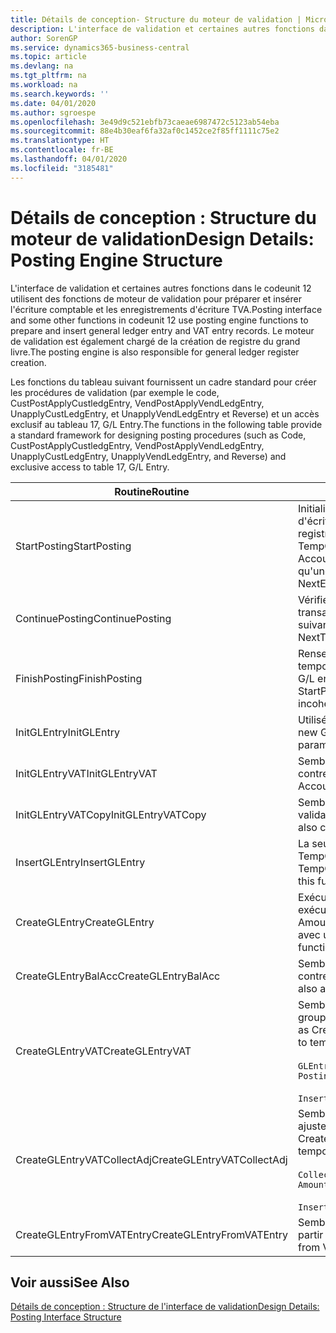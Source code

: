 ```yaml
---
title: Détails de conception- Structure du moteur de validation | Microsoft Docs
description: L'interface de validation et certaines autres fonctions dans le codeunit 12 utilisent des fonctions de moteur de validation pour préparer et insérer l'écriture comptable et les enregistrements d'écriture TVA. Le moteur de validation est également chargé de la création de registre du grand livre.
author: SorenGP
ms.service: dynamics365-business-central
ms.topic: article
ms.devlang: na
ms.tgt_pltfrm: na
ms.workload: na
ms.search.keywords: ''
ms.date: 04/01/2020
ms.author: sgroespe
ms.openlocfilehash: 3e49d9c521ebfb73caeae6987472c5123ab54eba
ms.sourcegitcommit: 88e4b30eaf6fa32af0c1452ce2f85ff1111c75e2
ms.translationtype: HT
ms.contentlocale: fr-BE
ms.lasthandoff: 04/01/2020
ms.locfileid: "3185481"
---
```

# <a name="design-details-posting-engine-structure"></a><span data-ttu-id="4383f-104">Détails de conception : Structure du moteur de validation</span><span class="sxs-lookup"><span data-stu-id="4383f-104">Design Details: Posting Engine Structure</span></span>
<span data-ttu-id="4383f-105">L'interface de validation et certaines autres fonctions dans le codeunit 12 utilisent des fonctions de moteur de validation pour préparer et insérer l'écriture comptable et les enregistrements d'écriture TVA.</span><span class="sxs-lookup"><span data-stu-id="4383f-105">Posting interface and some other functions in codeunit 12 use posting engine functions to prepare and insert general ledger entry and VAT entry records.</span></span> <span data-ttu-id="4383f-106">Le moteur de validation est également chargé de la création de registre du grand livre.</span><span class="sxs-lookup"><span data-stu-id="4383f-106">The posting engine is also responsible for general ledger register creation.</span></span>  
  
 <span data-ttu-id="4383f-107">Les fonctions du tableau suivant fournissent un cadre standard pour créer les procédures de validation (par exemple le code, CustPostApplyCustledgEntry, VendPostApplyVendLedgEntry, UnapplyCustLedgEntry, et UnapplyVendLedgEntry et Reverse) et un accès exclusif au tableau 17, G/L Entry.</span><span class="sxs-lookup"><span data-stu-id="4383f-107">The functions in the following table provide a standard framework for designing posting procedures (such as Code, CustPostApplyCustledgEntry, VendPostApplyVendLedgEntry, UnapplyCustLedgEntry, UnapplyVendLedgEntry, and Reverse) and exclusive access to table 17, G/L Entry.</span></span>  
  
|<span data-ttu-id="4383f-108">Routine</span><span class="sxs-lookup"><span data-stu-id="4383f-108">Routine</span></span>|<span data-ttu-id="4383f-109">Désignation</span><span class="sxs-lookup"><span data-stu-id="4383f-109">Description</span></span>|  
|-------------|---------------------------------------|  
|<span data-ttu-id="4383f-110">StartPosting</span><span class="sxs-lookup"><span data-stu-id="4383f-110">StartPosting</span></span>|<span data-ttu-id="4383f-111">Initialise le tampon de validation TempGLEntryBuf, verrouille les tableaix d'écriture comptable et écriture TVA, et initialise la période de comptabilité, le registre de comptabilité et le taux de change.</span><span class="sxs-lookup"><span data-stu-id="4383f-111">Initializes posting buffer TempGLEntryBuf, locks G/L Entry and VAT Entry tables, and initializes Accounting Period, G/L Register, and Exchange Rate.</span></span> <span data-ttu-id="4383f-112">Ne devrait être appelé qu'une fois, alors NextEntryNo est 0.</span><span class="sxs-lookup"><span data-stu-id="4383f-112">Should be called only once, then NextEntryNo is 0.</span></span>|  
|<span data-ttu-id="4383f-113">ContinuePosting</span><span class="sxs-lookup"><span data-stu-id="4383f-113">ContinuePosting</span></span>|<span data-ttu-id="4383f-114">Vérifie et valide la TVA sur encaissement pour le précédent incrément de transaction NextTransactionNo et prépare la validation de la ligne suivante.</span><span class="sxs-lookup"><span data-stu-id="4383f-114">Checks and posts unrealized VAT for previous transaction increment NextTransactionNo and prepares post of next line.</span></span>|  
|<span data-ttu-id="4383f-115">FinishPosting</span><span class="sxs-lookup"><span data-stu-id="4383f-115">FinishPosting</span></span>|<span data-ttu-id="4383f-116">Renseigne la validation en insérant des écritures comptables à partir de tampon temporaire dans le tableau de base de données.</span><span class="sxs-lookup"><span data-stu-id="4383f-116">Completes posting by inserting G/L entries from temporary buffer into database table.</span></span> <span data-ttu-id="4383f-117">Toujours utilisé avec StartPosting.</span><span class="sxs-lookup"><span data-stu-id="4383f-117">Always used together with StartPosting.</span></span> <span data-ttu-id="4383f-118">Vérifie les incohérences.</span><span class="sxs-lookup"><span data-stu-id="4383f-118">Checks for inconsistencies.</span></span>|  
|<span data-ttu-id="4383f-119">InitGLEntry</span><span class="sxs-lookup"><span data-stu-id="4383f-119">InitGLEntry</span></span>|<span data-ttu-id="4383f-120">Utilisé pour lancer la nouvelle écriture comptable pour Gen.</span><span class="sxs-lookup"><span data-stu-id="4383f-120">Used to initialize new G/L entry for Gen.</span></span> <span data-ttu-id="4383f-121">Jnl Line.</span><span class="sxs-lookup"><span data-stu-id="4383f-121">Jnl Line.</span></span> <span data-ttu-id="4383f-122">Retourne GLEntry comme paramètre.</span><span class="sxs-lookup"><span data-stu-id="4383f-122">Returns GLEntry as parameter.</span></span>|  
|<span data-ttu-id="4383f-123">InitGLEntryVAT</span><span class="sxs-lookup"><span data-stu-id="4383f-123">InitGLEntryVAT</span></span>|<span data-ttu-id="4383f-124">Semblable à InitGLEntry, mais affecte également Numéro de compte contrepartie et SummarizeVAT.</span><span class="sxs-lookup"><span data-stu-id="4383f-124">Same as InitGLEntry, but also assigns Bal. Account No. and SummarizeVAT.</span></span>|  
|<span data-ttu-id="4383f-125">InitGLEntryVATCopy</span><span class="sxs-lookup"><span data-stu-id="4383f-125">InitGLEntryVATCopy</span></span>|<span data-ttu-id="4383f-126">Semblable à InitGLEntryVAT, mais copie également les données des groupes de validation de l'écriture TVA avant SummarizeVAT.</span><span class="sxs-lookup"><span data-stu-id="4383f-126">Similar to InitGLEntryVAT, but also copies posting groups data from VAT Entry before SummarizeVAT.</span></span>|  
|<span data-ttu-id="4383f-127">InsertGLEntry</span><span class="sxs-lookup"><span data-stu-id="4383f-127">InsertGLEntry</span></span>|<span data-ttu-id="4383f-128">La seule fonction qui insère l'écriture comptable dans le tableau TempGLEntryBuf global.</span><span class="sxs-lookup"><span data-stu-id="4383f-128">The only function that inserts G/L entry into global TempGLEntryBuf table.</span></span> <span data-ttu-id="4383f-129">Utilisez toujours cette fonction pour insérer.</span><span class="sxs-lookup"><span data-stu-id="4383f-129">Always use this function for insert.</span></span>|  
|<span data-ttu-id="4383f-130">CreateGLEntry</span><span class="sxs-lookup"><span data-stu-id="4383f-130">CreateGLEntry</span></span>|<span data-ttu-id="4383f-131">Exécute InitGLEntry, affecte le montant des devises supplémentaires, puis exécute InsertGLEntry.</span><span class="sxs-lookup"><span data-stu-id="4383f-131">Performs an InitGLEntry, assigns Additional Currency Amount, and then performs InsertGLEntry.</span></span> <span data-ttu-id="4383f-132">Remplace plusieurs lignes de code avec un seul appel de fonction.</span><span class="sxs-lookup"><span data-stu-id="4383f-132">Replaces several lines of code with a single function call.</span></span>|  
|<span data-ttu-id="4383f-133">CreateGLEntryBalAcc</span><span class="sxs-lookup"><span data-stu-id="4383f-133">CreateGLEntryBalAcc</span></span>|<span data-ttu-id="4383f-134">Semblable à CreateGLEntry, mais affecte également Type de compte contrepartie et Numéro de compte contrepartie.</span><span class="sxs-lookup"><span data-stu-id="4383f-134">Same as CreateGLEntry, but also assigns Bal. Account Type and Bal. Account No.</span></span>|  
|<span data-ttu-id="4383f-135">CreateGLEntryVAT</span><span class="sxs-lookup"><span data-stu-id="4383f-135">CreateGLEntryVAT</span></span>|<span data-ttu-id="4383f-136">Semblable à CreateGLEntry, mais avec le traitement supplémentaire pour les groupes de validation et l'enregistrement sur un tampon TVA temporaire :</span><span class="sxs-lookup"><span data-stu-id="4383f-136">Same as CreateGLEntry, but with additional processing for posting groups and saving to temporary VAT buffer:</span></span><br /><br /> `GLEntry.CopyPostingGroupsFromDtldCVBuf(DtldCVLedgEntryBuf,GenJnlLine."Gen. Posting Type");`<br /><br /> `InsertVATEntriesFromTemp(DtldCVLedgEntryBuf,GLEntry);`|  
|<span data-ttu-id="4383f-137">CreateGLEntryVATCollectAdj</span><span class="sxs-lookup"><span data-stu-id="4383f-137">CreateGLEntryVATCollectAdj</span></span>|<span data-ttu-id="4383f-138">Semblable à CreateGLEntry, mais avec la collection supplémentaire des ajustements et l'enregistrement sur un tampon TVA temporaire :</span><span class="sxs-lookup"><span data-stu-id="4383f-138">Same as CreateGLEntry, but with additional collection of adjustments and saving to temporary VAT buffer:</span></span><br /><br /> `CollectAdjustment(AdjAmount,GLEntry.Amount,GLEntry."Additional-Currency Amount",OriginalDateSet);`<br /><br /> `InsertVATEntriesFromTemp(DtldCVLedgEntryBuf,GLEntry);`|  
|<span data-ttu-id="4383f-139">CreateGLEntryFromVATEntry</span><span class="sxs-lookup"><span data-stu-id="4383f-139">CreateGLEntryFromVATEntry</span></span>|<span data-ttu-id="4383f-140">Semblable à CreateGLEntry, mais copie également les groupes de validation à partir de l'écriture TVA.</span><span class="sxs-lookup"><span data-stu-id="4383f-140">Same as CreateGLEntry, but also copies posting groups from VAT entry.</span></span>|  
  
## <a name="see-also"></a><span data-ttu-id="4383f-141">Voir aussi</span><span class="sxs-lookup"><span data-stu-id="4383f-141">See Also</span></span>  
 [<span data-ttu-id="4383f-142">Détails de conception : Structure de l'interface de validation</span><span class="sxs-lookup"><span data-stu-id="4383f-142">Design Details: Posting Interface Structure</span></span>](design-details-posting-interface-structure.md)